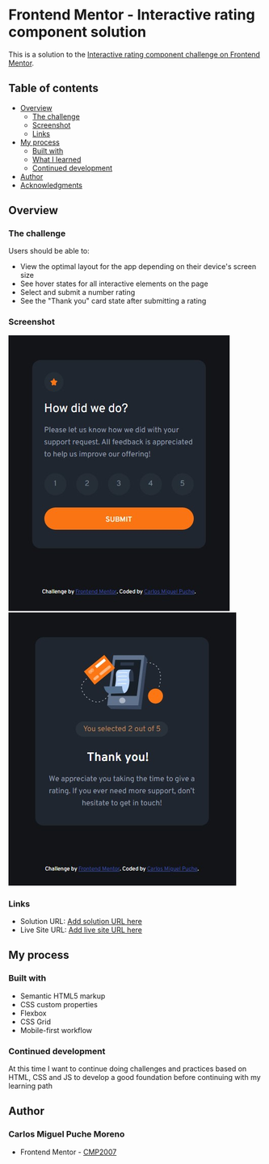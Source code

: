 # Frontend Mentor - Interactive rating component solution

This is a solution to the [Interactive rating component challenge on Frontend Mentor](https://www.frontendmentor.io/challenges/interactive-rating-component-koxpeBUmI).

## Table of contents

- [Overview](#overview)
  - [The challenge](#the-challenge)
  - [Screenshot](#screenshot)
  - [Links](#links)
- [My process](#my-process)
  - [Built with](#built-with)
  - [What I learned](#what-i-learned)
  - [Continued development](#continued-development)
- [Author](#author)
- [Acknowledgments](#acknowledgments)

## Overview

### The challenge

Users should be able to:

- View the optimal layout for the app depending on their device's screen size
- See hover states for all interactive elements on the page
- Select and submit a number rating
- See the "Thank you" card state after submitting a rating

### Screenshot

![](./images/Screenshot_1.jpg)        ![](./images/Screenshot_2.jpg)



### Links

- Solution URL: [Add solution URL here](https://github.com/CMP2007/interactive-rating-component)
- Live Site URL: [Add live site URL here](https://cmp2007.github.io/interactive-rating-component/)

## My process

### Built with

- Semantic HTML5 markup
- CSS custom properties
- Flexbox
- CSS Grid
- Mobile-first workflow

### Continued development

At this time I want to continue doing challenges and practices based on HTML, CSS and JS to develop a good foundation before continuing with my learning path

## Author


### Carlos Miguel Puche Moreno

- Frontend Mentor - [CMP2007](https://www.frontendmentor.io/profile/CMP2007)
